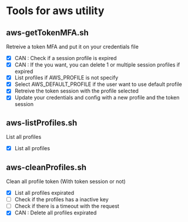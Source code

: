 # Tools for aws utility

## aws-getTokenMFA.sh
Retreive a token MFA and put it on your credentials file 
- [X] CAN : Check if a session profile is expired
- [X] CAN : If the you want, you can delete 1 or multiple session profiles if expired
- [X] List profiles if AWS_PROFILE is not specify
- [X] Select AWS_DEFAULT_PROFILE if the user want to use default profile
- [X] Retreive the token session with the profile selected
- [X] Update your credentials and config with a new profile and the token session

## aws-listProfiles.sh
List all profiles
- [X] List all profiles

## aws-cleanProfiles.sh
Clean all profile token (With token session or not)
- [X] List all profiles expirated
- [ ] Check if the profiles has a inactive key
- [ ] Check if there is a timeout with the request
- [X] CAN : Delete all profiles expirated
